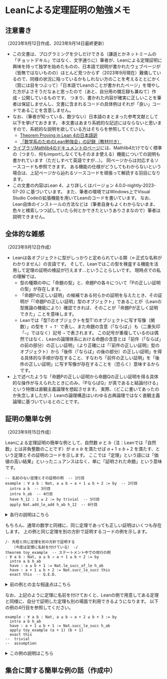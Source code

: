 # Leanによる定理証明の勉強メモ

## 注意書き
（2023年9月12日作成、2023年9月14日最終更新）

- この文書は、プログラミングを少しだけできる（謙遜とかネットミームの「チョットデキル」ではなく、文字通りに）筆者が、Leanによる定理証明に興味を持って独学を始めたものの、日本語で説明が書かれたウェブページが（皆無ではないものの）ほとんど見つからず（2023年9月現在）難儀しているので、同様の状況に陥っているかもしれない方のことを考えるととにかく（質には目をつぶって）「日本語でLeanのことが書かれたページ」を増やした方がよさそうだなぁと思ったので（あと、自分用の備忘録も兼ねて）作成・公開しているものです。
つまり、書かれた内容が確実に正しいことを筆者は保証しませんし、文書に含まれるコードの具体例はそれが「良い」コードであることを含意しません。
- なお、（筆者が知っている、数少ない）日本語のまとまった参考文献として以下を挙げておきます。
本文書はあまり系統的な記述にはならないと思いますので、系統的な説明を欲している方はそちらを参照してください。
  - [Theorem Proving in Lean 4の日本語訳](https://aconite-ac.github.io/theorem_proving_in_lean4_ja/title_page.html)
  - [「数学系のためのLean勉強会」の記録（教材付き）](https://haruhisa-enomoto.github.io/lean-math-workshop/)
- [ライブラリMathlib4のドキュメントのページ](https://leanprover-community.github.io/mathlib4_docs/)には、Mathlib4だけでなく標準の（つまり、何もimportしなくてもそのまま使える）機能についての説明も書かれています（ただしすべて英語ですが…）。
同ページからは対応するソースコードも参照できます。
ある機能の仕様がどうしてもわからないという場合は、上記ページから辿れるソースコードを頑張って解読する羽目になります。
- この文書の内容はLean 4、より詳しくはバージョン 4.0.0-nightly-2023-07-20 に基づいています。
また、筆者の環境ではWindows上でVisual Studio Codeの拡張機能を用いてLeanのコードを書いています。
なお、Lean自体のインストールの方法などは（筆者自身もよくわからないまま、色々と検索しつつ試していたら何とかできたというありさまなので）筆者は説明できません。

## 全体的な雑感
（2023年9月12日作成）

- Leanは各オブジェクトに型がしっかりと定められている類（←正式な名称がわかりません）の言語です。
そして、Leanではこの型を検査する機能を活用して定理の証明の検証が行えます…ということらしいです。
現時点での私の理解では、
  - 型の種類の中に「命題の型」と、命題Pの各々について「Pの正しい証明の型」が存在します。
  - 「命題Pの正しい証明」の候補である何らかの証明を与えたとき、その証明が「『命題Pの正しい証明』型のオブジェクト」であることが（Leanの型推論の機能により）確認できれば、そのことが「命題Pが正しく証明できた」ことを意味します。
  - Leanでは「型Tのオブジェクトを型T'のオブジェクトに写す写像（関数）」の型を `T → T'` で表し、また命題の含意（「ならば」）も（二重矢印「`⇒`」ではなく）記号 `→` で表されます。
  この記号が重複しているのは偶然ではなく、Leanの論理体系における命題の含意とは「前件（「ならば」の前の部分）の正しい証明」（より正確には「『前件の正しい証明』型のオブジェクト）から「後件（「ならば」の後の部分）の正しい証明」を得る具体的な手順が存在すること、すなわち「前件の正しい証明」を「後件の正しい証明」に写す写像が存在することを（恐らく）意味するからです。
- 上で述べたような「命題Pの正しい証明から命題Qの正しい証明を得る具体的な操作が与えられたときにのみ、『PならばQ』が真であると結論付ける」という特徴は直観主義論理を想起させます。
実際、（どこに書いてあったのか失念しましたが、）Leanの論理構造はいわゆる古典論理ではなく直観主義論理に基づいているとのことです。

## 証明の簡単な例
（2023年9月15日作成）

Leanによる定理証明の簡単な例として、自然数 $a$ と $b$（注：Leanでは「自然数」とは非負整数のことです）が $a \leq b$ を満たせば $a + 1 \leq b + 2$ を満たす、という定理とその証明のコードを示します。
ここでは「定理」という語には「価値の高い結果」といったニュアンスはなく、単に「証明された命題」という意味です。

```
-- 名前のない定理とその証明の例  -- 1行目
example : ∀ a b : Nat, a ≤ b → a + 1 ≤ b + 2 := by  -- 2行目
  intro a b  -- 3行目
  intro h_ab  -- 4行目
  have h_12 : 1 ≤ 2 := by trivial  -- 5行目
  apply Nat.add_le_add h_ab h_12  -- 6行目
```

<details><summary>各行の説明はこちら</summary>

- 1行目：単なるコメントです。このようにマイナス記号二つ `--` を続けて書くと、その行のそれ以降の箇所はコメント扱いになります。
（上のコードでは他の行も含めて右端に行番号を付けていますが、付けなくても動作に影響はありません。）
- 2行目：定理のステートメントです。
  - 「定理」なのに `example` と書いてありますが、これはLeanでは「名前の付かない定理」を表します。
  - 最初のコロン `:` から `by` の前にある `:=` までが定理のステートメント本体です。
  数学の論理記号に慣れていれば意味は推測しやすいと思いますが、詳しい説明は以下の通りです。
    - `∀ a b : Nat,` の部分は（ほぼ見たまんま）「任意の自然数aとbに対して、」の意味です。
      - `Nat` は自然数の型を表します。
      つまり上の部分をもう少し直訳すると「自然数の型をもつ任意の対象 $a$ と $b$ に対して」といった具合になります。
      - なお、 `a` と `b` の間にはカンマは不要です（むしろカンマを入れるとエラーになります）が、上記部分の最後にはカンマが必要です。
    - 残りの部分はもっと見たまんま、「$a \leq b$ ならば $a + 1 \leq b + 2$ である」の意味です。
      - 注意点としては、[「全体的な雑感」の節](#全体的な雑感)にも書いたように、命題の含意（「ならば」）の記号は `⇒` ではなく `→` であるということです。
      - なお、ステートメントが長い場合などには2行以上にわたって書くことも可能です。
  - `:=` の後ろの部分（以降の行も含めて）が証明の中身を表します。
    - この記号 `:=` は「左辺の値を右辺で定義する」という（数学でもしばしば使われる）記号と同じものですが、これも偶然ではなく、上の構文は「 `∀ a b : Nat, a ≤ b → a + 1 ≤ b + 2` という命題の正しい証明」の型をもつ対象（ここでは名前が付いていない）を `:=` 以降の内容で定義する、という意味と理解できます。
    （Leanでは例えば「自然数の型をもつ対象 x の値を 2 と定義する」を `def x : Nat := 2` と書いたりしますが、これと上記の構文の類似性が感じられると思います。
  - `:=` の直後の `by` は（筆者は詳しい仕組みをわかっていませんが）「手続き的なスタイルで証明を書きます」という宣言のようなものです。
- 3行目：証明を記述する手続きを開始した時点で、証明の目標となる命題（「ゴール」）は `∀ a b : Nat, a ≤ b → a + 1 ≤ b + 2` に設定されます。  
3行目の冒頭の `intro` というコマンド（Leanでは「タクティク」 "tactic" と呼ばれます）により、ゴールの命題の冒頭の `∀ a b : Nat` に対応する命題として「 $a$ の型は Nat である」「 $b$ の型は Nat である」という二つの「仮定」が導入されます。  
そして、ゴールの命題は上記部分を除いた命題 `a ≤ b → a + 1 ≤ b + 2` へと置き換えられます。
  - なお、`intro` の後の `a b` は、上記のような `Nat` 型の対象二つを `a` および `b` と名付けるといった意味ですが、これらの記号は（既存の記号と重複していなければ）ステートメントで用いられた記号と同じである必要はありません。
  例えばここを `intro c d` と書き変えても（以降を必要に応じて適切に書き換えれば）構いません。
- 4行目：この時点での仮定は `a : Nat` と `b : Nat` の二つ（それぞれ、`a` や `b` が `Nat` 型であることを表します）、またゴールは `a ≤ b → a + 1 ≤ b + 2` となっています。  
4行目の `intro` は、このゴールの前件である命題 `a ≤ b` を（ `h_ab` という名前を付けて）仮定のリストへ移し、ゴールの命題を `a + 1 ≤ b + 2` へと書き換えます。
  - なお、前述のことと同様に、 `h_ab` はより正確には「命題 `a ≤ b` の証明、という型をもつ対象」を意味しています。
- 5行目：この時点での仮定は `a : Nat` と `b : Nat` と `a ≤ b` の三つ、ゴールは `a + 1 ≤ b + 2` です。  
5行目の `have` コマンドは、証明の途中経過として命題（「補題」と呼んだ方がしっくりくるかもしれません）`1 ≤ 2` を証明し、その命題を仮定のリストへ追加します。
  - 2行目と同様に、 `:= by` 以降はこの命題の（手続き的なスタイルでの）証明を表します。ただし今回の命題は「自明な」命題であるため、単に `trivial` と書くだけで証明が済んでしまいます。
    - 筆者は命題がいつ「自明」なのかの基準を把握していませんが、試しに `trivial` と書いてみて、Leanに叱られたら真面目に証明を書く、という（人間相手のセミナーなどでは怒られそうな）やり方が可能です。
- 6行目：ここが一番複雑な箇所です。
  - `Nat.add_le_add` は、Leanに標準で用意されている定理で、意味合いとしては「自然数 $x, y, z, w$ について、$x \leq y$ かつ $z \leq w$ であれば $x + z \leq y + w$ である」というものです。
    - 定理の名称が `Nat.` で始まっているのは、名前空間という概念を知っていると理解しやすいですが、「自然数（ Nat 型）に関連する定理だから」ぐらいの理解でもひとまず困らないと思います。
    - なお、Visual Studio Codeの拡張機能を使っている場合には、とりあえず `Nat.` と打ち込むと自然数に関連する既存の定理名をサジェストしてくれるので、欲しい定理が用意されているかどうか探すのに便利です。  
    また、例えば不等式に関する定理を探す場合には、 `Nat.` の後にさらに `le` （ "less than or equal to"を略したキーワード、だと思います）と打ち込むことで、名称に"le"が含まれる、つまり不等式に関連する可能性が高い定理の候補に絞ったサジェストをしてもらえるようになります。
  - `Nat.add_le_add h_ab h_12` と書くことで、この定理を、既に仮定のリストに入っている命題 `h_ab` 「 $a \leq b$ 」および `h_12` 「 $1 \leq 2$ 」に適用して、定理から導かれる結論として命題「 $a + 1 \leq b + 2$ 」を得ることができます。
    - なお、一般に命題 $P, Q, R$ に対して $(P \land Q) \to R$ と $P \to Q \to R$ （括弧を補って書くと、 $P \to (Q \to R)$ ）は同値ですが、上記の定理 `Nat.add_le_add` も実際には（ $(x \leq y \land z \leq w) \to x + z \leq y + w$ 、ではなく） $x \leq y \to z \leq w \to x + z \leq y + w$ という流儀で実装されています。  
    後者のように実装することで、上記のようにこの定理を `h_ab` と `h_12` に逐次的に適用する書き方ができています。
    これをもし前者のような（前件の部分に「かつ」 $\land$ が現れる）流儀で実装したとすると、この定理は仮定「 `h_ab ∧ h_12` 」に適用する必要があり、この仮定を用意するために「命題と命題を $\land$ で結ぶ」という別の操作を要します。
    この面倒を回避するために前者の流儀での実装が採用されているのだろうと推測します。
  - そして、行頭の `apply` コマンドにより、上記の命題を現在のゴールの命題に適用することができます。 `apply` コマンドは本来は「ある命題を用いて、ゴールの命題を変形する」機能があるのですが、今回は `apply` コマンドで用いる命題とゴールの命題が一致しているため、このコマンドで証明が完了してくれています。

</details>

もちろん、通常の数学と同様に、同じ定理であっても正しい証明はいくつも存在します。
上の例と同じ定理を別の方針で証明するコードの例を示します。

```
/- 先程と同じ定理を別の方針で証明する
   （今度は定理に名前を付けている） -/
theorem toy_example  -- ステートメント中での改行の例
: ∀ a b : Nat, a ≤ b → a + 1 ≤ b + 2 := by  
  intro a b h_ab
  have : a ≤ b + 1 := Nat.le_succ_of_le h_ab
  have : a + 1 ≤ b + 2 := Nat.succ_le_succ this
  exact this  -- Q.E.D.
```

<details><summary>前の例との主な相違点はこちら</summary>

- `/-` と `-/` で挟んだ箇所もコメントとして扱われます。
 `--` の場合とは異なり、こちらは複数行にまたがるコメントも書けます。
- 今回は定理に名前 `toy_example` を付けています。
そのため、冒頭のキーワードも `example` から `theorem` に変わっています。
- 前の例では説明の都合で `intro` を2回（3行目と4行目）に分けて使いましたが、今回の例のように、（仮定に追加するのが「任意の対象」であるか命題であるかにかかわらず） `intro` を一つにまとめて書くことができます。
- 6行目の `Nat.le_succ_of_le` と7行目の `Nat.succ_le_succ` は、それぞれ（自然数について）「 $a \leq b$ ならば $a \leq b + 1$ 」、「 $a \leq b$ ならば $a + 1 \leq b + 1$ 」という定理です。
- 6行目の証明の部分には `by` が付いていませんが、これは証明を手続き的に構成するまでもなく、単に定理の適用一発で必要な証明が構成できるからです。
7行目も同様です。
- 6行目の `have` コマンドで示した命題には名前が付いていません。
このように、示した命題を直後のコマンドでのみ用いる場合には、命題の名称を省略した上で `this` というキーワードでその（直前に示した）命題を参照できます。
7行目も同様です。
- 最後、8行目の `exact` コマンドは、（筆者の理解では）既に正しいことがわかっている（それまでに仮定のリストに追加したり、別の定理を適用するなどで得られた）命題を提示して「これが示すべきことであった」と証明を完了するコマンドだと思います。

</details>

なお、上記のように定理に名前を付けておくと、Leanの側で用意してある定理と同様に、自分で証明した定理も別の場面で利用できるようになります。
以下の例の4行目を参照してください。

```
example : ∀ a b : Nat, a ≤ b → a + 2 ≤ b + 3 := by
  intro a b h_ab
  have : a + 1 ≤ b + 1 := Nat.succ_le_succ h_ab
  apply toy_example (a + 1) (b + 1)
  exact this
--  trivial
--  assumption
```

<details><summary>この例の説明はこちら</summary>

- 4行目の `apply` について、この時点でのゴールは `a + 2 ≤ b + 3` です。
一方、定理 `toy_example` を値 `a + 1` と `b + 1` に適用して得られる命題は `a + 1 ≤ b + 1 → a + 2 ≤ b + 3` です。この命題を適用することで、ゴールを `a + 2 ≤ b + 3` から `a + 1 ≤ b + 1` へと変換しています。
（通常の数学の証明で「主張を示すには〇〇であることを示せばよい。」のように書いたりしますが、これと対応していると思います。）
- `intro` の最後で仮定 `a ≤ b` を得ているので、直ちに「定理 `toy_example` を `a + 1` と `b + 1` に適用して `a + 2 ≤ b + 3` を得る」とやりたくなります。しかし、関係 `a + 1 ≤ b + 1` は（Leanの基準では） `a ≤ b` から「自明に」得られるものではないため、一旦 `a + 1 ≤ b + 1` を証明しておくというステップが必要になります。
- 5行目の時点でのゴールは、3行目（直前の `have` ）で示した命題 `a + 1 ≤ b + 1` と同じものになっています。そのため `exact this` で証明を完了できていますが、それ以外にも `trivial`  というコマンドも適用できます。さらに、既に仮定のリストに追加された命題のうち適切なものを適用する、というコマンド `assumption` を用いても証明が完了します。

</details>

## 集合に関する簡単な例の話（作成中）


